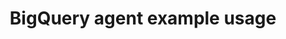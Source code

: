 ---
title: BigQuery agent example usage
weight: 1
variants: +flyte -serverless -byoc -byok
layout: py_example
example_file: /external/unionai-examples/flyte-integrations/flyte-agents/bigquery_agent/bigquery_agent/bigquery_agent_example_usage.py
---